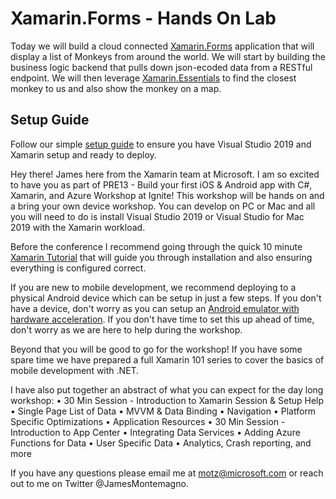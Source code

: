 # Xamarin.Forms - Hands On Lab

Today we will build a cloud connected [Xamarin.Forms](https://docs.microsoft.com/xamarin/) application that will display a list of Monkeys from around the world. We will start by building the business logic backend that pulls down json-ecoded data from a RESTful endpoint. We will then leverage [Xamarin.Essentials](https://docs.microsoft.com/xamarin/essentials/index?WT.mc_id=docs-workshop-jamont) to find the closest monkey to us and also show the monkey on a map.

## Setup Guide
Follow our simple [setup guide](https://docs.microsoft.com/xamarin/get-started/installation/index?WT.mc_id=docs-workshop-jamont) to ensure you have Visual Studio 2019 and Xamarin setup and ready to deploy.

Hey there! James here from the Xamarin team at Microsoft. I am so excited to have you as part of PRE13 - Build your first iOS & Android app with C#, Xamarin, and Azure Workshop at Ignite! This workshop will be hands on and a bring your own device workshop. You can develop on PC or Mac and all you will need to do is install Visual Studio 2019 or Visual Studio for Mac 2019 with the Xamarin workload.

Before the conference I recommend going through the quick 10 minute [Xamarin Tutorial](https://dotnet.microsoft.com/learn/xamarin/hello-world-tutorial/intro) that will guide you through installation and also ensuring everything is configured correct.

If you are new to mobile development, we recommend deploying to a physical Android device which can be setup in just a few steps. If you don't have a device, don't worry as you can setup an [Android emulator with hardware acceleration](https://docs.microsoft.com/en-us/xamarin/android/get-started/installation/android-emulator/). If you don't have time to set this up ahead of time, don't worry as we are here to help during the workshop.

Beyond that you will be good to go for the workshop! If you have some spare time we have prepared a full Xamarin 101 series to cover the basics of mobile development with .NET.

I have also put together an abstract of what you can expect for the day long workshop:
•	30 Min Session - Introduction to Xamarin Session & Setup Help
•	Single Page List of Data
•	MVVM & Data Binding
•	Navigation
•	Platform Specific Optimizations
•	Application Resources
•	30 Min Session - Introduction to App Center
•	Integrating Data Services
•	Adding Azure Functions for Data
•	User Specific Data
•	Analytics, Crash reporting, and more

If you have any questions please email me at motz@microsoft.com or reach out to me on Twitter @JamesMontemagno. 
